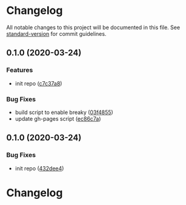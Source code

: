 # Changelog

All notable changes to this project will be documented in this file. See [standard-version](https://github.com/conventional-changelog/standard-version) for commit guidelines.

## 0.1.0 (2020-03-24)


### Features

* init repo ([c7c37a8](https://github.com/teamnovu/vue-breaky/commit/c7c37a8d31fc8994946e6465a7b4ff1b4939a2fe))


### Bug Fixes

* build script to enable breaky ([03f4855](https://github.com/teamnovu/vue-breaky/commit/03f4855deb0825dd636ccf1528397670b49de9e3))
* update gh-pages script ([ec86c7a](https://github.com/teamnovu/vue-breaky/commit/ec86c7ab42f8e322453bc7e5b28c0c7c307f8fb4))

## 0.1.0 (2020-03-24)


### Bug Fixes

* init repo ([432dee4](https://github.com/teamnovu/vue-breaky-core/commit/432dee419c19bf602540ce11765a09025d05b4f0))

# Changelog
